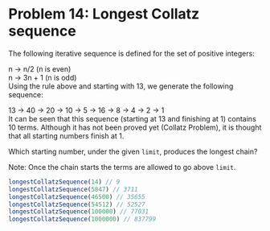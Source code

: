 # Problem 14: Longest Collatz sequence

The following iterative sequence is defined for the set of positive integers:

n → n/2 (n is even) <br>
n → 3n + 1 (n is odd) <br>
Using the rule above and starting with 13, we generate the following sequence:

13 → 40 → 20 → 10 → 5 → 16 → 8 → 4 → 2 → 1 <br>
It can be seen that this sequence (starting at 13 and finishing at 1) contains 10 terms. Although it has not been proved yet (Collatz Problem), it is thought that all starting numbers finish at 1.

Which starting number, under the given `limit`, produces the longest chain?

Note: Once the chain starts the terms are allowed to go above `limit`.

```javascript
longestCollatzSequence(14) // 9
longestCollatzSequence(5847) // 3711
longestCollatzSequence(46500) // 35655
longestCollatzSequence(54512) // 52527
longestCollatzSequence(100000) // 77031
longestCollatzSequence(1000000) // 837799
```